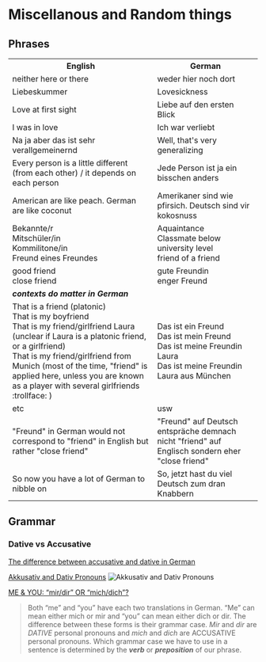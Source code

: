# Miscellanous and Random things
## Phrases
<table>
    <tr>
        <th>English</th>
        <th>German</th>
    </tr>
    <tr>
        <td>neither here or there</td>
        <td>weder hier noch dort</td>
    </tr>
    <tr>
        <td>Liebeskummer</td>
        <td>Lovesickness</td>
    </tr>
    <tr>
        <td>Love at first sight</td>
        <td>Liebe auf den ersten Blick</td>
    </tr>
    <tr>
        <td>I was in love</td>
        <td>Ich war verliebt</td>
    </tr>
    <tr>
        <td>Na ja aber das ist sehr verallgemeinernd</td>
        <td> Well, that's very generalizing</td>
    </tr>
    <tr>
        <td>Every person is a little different (from each other) / it depends on each person</td>
        <td>Jede Person ist ja ein bisschen anders</td>
    </tr>
    <tr>
        <td>American are like peach. German are like coconut</td>
        <td>Amerikaner sind wie pfirsich. Deutsch sind vir kokosnuss</td>
    </tr>
    <tr>
        <td>Bekannte/r <br/> Mitschüler/in  <br/> Kommilitone/in <br/> Freund eines Freundes </td>
        <td>Aquaintance <br/> Classmate below university level <br/>  friend of a friend </td>
    </tr>
    <tr>
        <td>good friend <br/> close friend</td>
        <td>gute Freundin <br/> enger Freund</td>
    </tr>
    <tr>
        <td> <i><b>contexts do matter in German</b><i/> </td>
        <td></td>
    </tr>
    <tr>
        <td> That is a friend (platonic) <br/> That is my boyfriend <br/> That is my friend/girlfriend Laura (unclear if Laura is a platonic friend, or a girlfriend) <br/> That is my friend/girlfriend from Munich (most of the time, "friend" is applied here, unless you are known as a player with several girlfriends :trollface: ) </td>
        <td> Das ist ein Freund <br/> Das ist mein Freund <br/> Das ist meine Freundin Laura <br/> Das ist meine Freundin Laura aus München </td>
    </tr>
    <tr>
        <td>etc</td>
        <td>usw</td>
    </tr>
    <tr>
        <td>"Freund" in German would not correspond to "friend" in English but rather "close friend"</td>
        <td>"Freund" auf Deutsch entspräche demnach nicht "friend" auf Englisch sondern eher "close friend"</td>
    </tr>
    <tr>
        <td>So now you have a lot of German to nibble on</td>
        <td>So, jetzt hast du viel Deutsch zum dran Knabbern 
</td>
    </tr>
</table>

## Grammar
### Dative vs Accusative

[The difference between accusative and dative in German](https://blog.lingoda.com/en/accusative-dative-german/)

[Akkusativ and Dativ Pronouns](https://aminoapps.com/c/language-exchange/page/blog/german-lesson-6-akkusativ-and-dativ-pronouns/42B1_jg4tYu2MnB0LjEYb2qgkladr2orBr7)
![](https://pm1.narvii.com/6933/7d50ebd99cfbddeea3eb131a4955b1bfdba9fbe9r1-862-892v2_hq.jpg "Akkusativ and Dativ Pronouns")

[ME & YOU: “mir/dir” OR “mich/dich”?](https://blogs.transparent.com/german/me-you-%e2%80%9cmirdir%e2%80%9d-or-michdich/)
> Both “me” and “you” have each two translations in German. “Me” can mean either mich or mir and “you” can mean either dich or dir. The difference between these forms is their grammar case. *Mir* and *dir* are *DATIVE* personal pronouns and *mich* and *dich* are ACCUSATIVE personal pronouns.
Which grammar case we have to use in a sentence is determined by the _**verb**_ or _**preposition**_ of our phrase.
